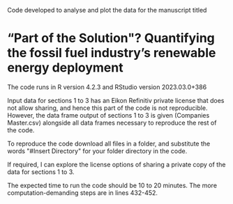 Code developed to analyse and plot the data for the manuscript titled
# “Part of the Solution"? Quantifying the fossil fuel industry’s renewable energy deployment

The code runs in R version 4.2.3 and RStudio version 2023.03.0+386

Input data for sections 1 to 3 has an Eikon Refinitiv private license that does not allow sharing, and hence this part of the code is not reproducible. However, the data frame output of sections 1 to 3 is given (Companies Master.csv) alongside all data frames necessary to reproduce the rest of the code.

To reproduce the code download all files in a folder, and substitute the words "#Insert Directory" for your folder directory in the code.

If required, I can explore the license options of sharing a private copy of the data for sections 1 to 3.

The expected time to run the code should be 10 to 20 minutes. The more computation-demanding steps are in lines 432-452.
